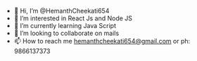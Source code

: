 - 👋 Hi, I’m @HemanthCheekati654
- 👀 I’m interested in React Js and Node JS
- 🌱 I’m currently learning Java Script
- 💞️ I’m looking to collaborate on mails
- 📫 How to reach me hemanthcheekati654@gmail.com or ph: 9866137373

<!---
HemanthCheekati654/HemanthCheekati654 is a ✨ special ✨ repository because its `README.md` (this file) appears on your GitHub profile.
You can click the Preview link to take a look at your changes.
--->
